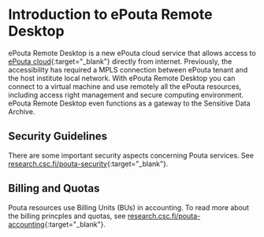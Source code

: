 # Introduction to ePouta Remote Desktop


ePouta Remote Desktop is a new ePouta cloud service that allows access to [ePouta cloud](https://research.csc.fi/web/research/epouta){:target="_blank"}
directly from internet. Previously, the accessibility has required a MPLS connection between ePouta tenant and the host institute local 
network. With ePouta Remote Desktop you can connect to a virtual machine and use remotely all the ePouta resources, including access right management and 
secure computing environment. ePouta Remote Desktop even functions as a gateway to the Sensitive Data Archive.


## Security Guidelines

There are some important security aspects concerning Pouta services. See [research.csc.fi/pouta-security](https://research.csc.fi/pouta-security){:target="_blank"}.

## Billing and Quotas

Pouta resources use Billing Units (BUs) in accounting. To read more about the billing princples and quotas, 
see [research.csc.fi/pouta-accounting](https://research.csc.fi/pouta-accounting){:target="_blank"}.

